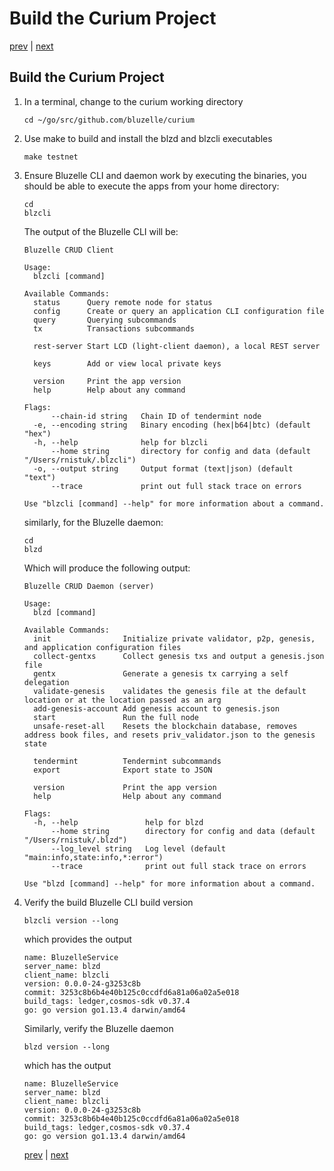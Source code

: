 # Build the Curium Project

[prev](devenv.md) \| [next](deploy.md)

## Build the Curium Project

1. In a terminal, change to the curium working directory

   ```text
   cd ~/go/src/github.com/bluzelle/curium
   ```

2. Use make to build and install the blzd and blzcli executables

   ```text
   make testnet
   ```

3. Ensure Bluzelle CLI and daemon work by executing the binaries, you should be able to execute the apps from your home directory:

   ```text
   cd
   blzcli
   ```

   The output of the Bluzelle CLI will be:

   ```text
   Bluzelle CRUD Client

   Usage:
     blzcli [command]

   Available Commands:
     status      Query remote node for status
     config      Create or query an application CLI configuration file
     query       Querying subcommands
     tx          Transactions subcommands

     rest-server Start LCD (light-client daemon), a local REST server

     keys        Add or view local private keys

     version     Print the app version
     help        Help about any command

   Flags:
         --chain-id string   Chain ID of tendermint node
     -e, --encoding string   Binary encoding (hex|b64|btc) (default "hex")
     -h, --help              help for blzcli
         --home string       directory for config and data (default "/Users/rnistuk/.blzcli")
     -o, --output string     Output format (text|json) (default "text")
         --trace             print out full stack trace on errors

   Use "blzcli [command] --help" for more information about a command.
   ```

   similarly, for the Bluzelle daemon:

   ```text
   cd
   blzd
   ```

   Which will produce the following output:

   ```text
   Bluzelle CRUD Daemon (server)

   Usage:
     blzd [command]

   Available Commands:
     init                Initialize private validator, p2p, genesis, and application configuration files
     collect-gentxs      Collect genesis txs and output a genesis.json file
     gentx               Generate a genesis tx carrying a self delegation
     validate-genesis    validates the genesis file at the default location or at the location passed as an arg
     add-genesis-account Add genesis account to genesis.json
     start               Run the full node
     unsafe-reset-all    Resets the blockchain database, removes address book files, and resets priv_validator.json to the genesis state

     tendermint          Tendermint subcommands
     export              Export state to JSON

     version             Print the app version
     help                Help about any command

   Flags:
     -h, --help               help for blzd
         --home string        directory for config and data (default "/Users/rnistuk/.blzd")
         --log_level string   Log level (default "main:info,state:info,*:error")
         --trace              print out full stack trace on errors

   Use "blzd [command] --help" for more information about a command.
   ```

4. Verify the build Bluzelle CLI build version

   ```text
   blzcli version --long
   ```

   which provides the output

   ```text
   name: BluzelleService
   server_name: blzd
   client_name: blzcli
   version: 0.0.0-24-g3253c8b
   commit: 3253c8b6b4e40b125c0ccdfd6a81a06a02a5e018
   build_tags: ledger,cosmos-sdk v0.37.4
   go: go version go1.13.4 darwin/amd64
   ```

   Similarly, verify the Bluzelle daemon

   ```text
   blzd version --long
   ```

   which has the output

   ```text
   name: BluzelleService
   server_name: blzd
   client_name: blzcli
   version: 0.0.0-24-g3253c8b
   commit: 3253c8b6b4e40b125c0ccdfd6a81a06a02a5e018
   build_tags: ledger,cosmos-sdk v0.37.4
   go: go version go1.13.4 darwin/amd64
   ```

   [prev](devenv.md) \| [next](deploy.md)

